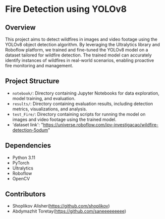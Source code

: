 # Fire Detection using YOLOv8

## Overview
This project aims to detect wildfires in images and video footage using the YOLOv8 object detection algorithm. By leveraging the Ultralytics library and Roboflow platform, we trained and fine-tuned the YOLOv8 model on a dataset tailored for wildfire detection. The trained model can accurately identify instances of wildfires in real-world scenarios, enabling proactive fire monitoring and management.

## Project Structure
- `notebook/`: Directory containing Jupyter Notebooks for data exploration, model training, and evaluation.
- `results/`: Directory containing evaluation results, including detection metrics, visualizations, and analysis.
- `test_Fire/`: Directory containing scripts for running the model on images and video footage using the trained model.
- 'dataset link': "https://universe.roboflow.com/ipv-investigacao/wildfire-detection-5odum"

## Dependencies
- Python 3.11
- PyTorch
- Ultralytics
- Roboflow
- OpenCV

## Contributors
- Shoplikov Alisher(https://github.com/shoplikov)
- Abdymazhit Toretay(https://github.com/saneeeeeeeee)
